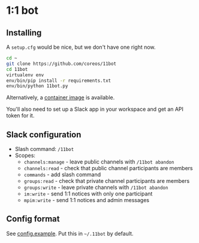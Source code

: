 # 1:1 bot

## Installing

A `setup.cfg` would be nice, but we don't have one right now.

```sh
cd ~
git clone https://github.com/coreos/11bot
cd 11bot
virtualenv env
env/bin/pip install -r requirements.txt
env/bin/python 11bot.py
```

Alternatively, a [container image](https://quay.io/repository/coreos/11bot) is available.

You'll also need to set up a Slack app in your workspace and get an API token for it.

## Slack configuration

- Slash command: `/11bot`
- Scopes:
  - `channels:manage` - leave public channels with `/11bot abandon`
  - `channels:read` - check that public channel participants are members
  - `commands` - add slash command
  - `groups:read` - check that private channel participants are members
  - `groups:write` - leave private channels with `/11bot abandon`
  - `im:write` - send 1:1 notices with only one participant
  - `mpim:write` - send 1:1 notices and admin messages

## Config format

See [config.example](config.example).  Put this in `~/.11bot` by default.
